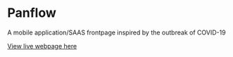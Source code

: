 # Panflow

A mobile application/SAAS frontpage inspired by the outbreak of COVID-19

[View live webpage here](http://panflow.netlify.com/)
